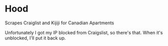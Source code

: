 # Hood
Scrapes Craiglist and Kijiji for Canadian Apartments

Unfortunately I got my IP blocked from Craigslist, so there's that. When it's unblocked, I'll put it back up.